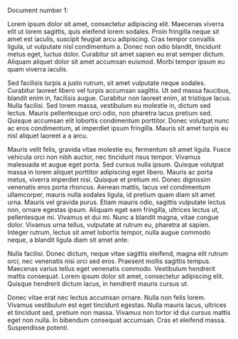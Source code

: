 Document number 1:

Lorem ipsum dolor sit amet, consectetur adipiscing elit. Maecenas viverra elit ut lorem sagittis, quis eleifend lorem sodales. Proin fringilla neque sit amet est iaculis, suscipit feugiat arcu adipiscing. Cras tempor convallis ligula, ut vulputate nisl condimentum a. Donec non odio blandit, tincidunt metus eget, luctus dolor. Curabitur sit amet sapien eu erat semper dictum. Aliquam aliquet dolor sit amet accumsan euismod. Morbi tempor ipsum eu quam viverra iaculis.

Sed facilisis turpis a justo rutrum, sit amet vulputate neque sodales. Curabitur laoreet libero vel turpis accumsan sagittis. Ut sed massa faucibus, blandit enim in, facilisis augue. Curabitur non laoreet enim, at tristique lacus. Nulla facilisi. Sed lorem massa, vestibulum eu molestie in, dictum sed lectus. Mauris pellentesque orci odio, non pharetra lacus pretium sed. Quisque accumsan elit lobortis condimentum porttitor. Donec volutpat nunc ac eros condimentum, at imperdiet ipsum fringilla. Mauris sit amet turpis eu nisl aliquet laoreet a a arcu.

Mauris velit felis, gravida vitae molestie eu, fermentum sit amet ligula. Fusce vehicula orci non nibh auctor, nec tincidunt risus tempor. Vivamus malesuada et augue eget porta. Sed cursus nulla ipsum. Quisque volutpat massa in lorem aliquet porttitor adipiscing eget libero. Mauris ac porta metus, viverra imperdiet nisi. Quisque et pretium mi. Donec dignissim venenatis eros porta rhoncus. Aenean mattis, lacus vel condimentum ullamcorper, mauris nulla sodales ligula, id pretium quam diam sit amet urna. Mauris vel gravida purus. Etiam mauris odio, sagittis vulputate lectus non, ornare egestas ipsum. Aliquam eget sem fringilla, ultrices lectus ut, pellentesque mi. Vivamus et dui mi. Nunc a blandit magna, vitae congue dolor. Vivamus urna tellus, vulputate at rutrum eu, pharetra at sapien. Integer rutrum, lectus sit amet lobortis tempor, nulla augue commodo neque, a blandit ligula diam sit amet ante.

Nulla facilisi. Donec dictum, neque vitae sagittis eleifend, magna elit rutrum orci, nec venenatis nisi orci sed eros. Praesent mollis sagittis tempus. Maecenas varius tellus eget venenatis commodo. Vestibulum hendrerit mattis consequat. Lorem ipsum dolor sit amet, consectetur adipiscing elit. Quisque hendrerit dictum lacus, in hendrerit mauris cursus ut.

Donec vitae erat nec lectus accumsan ornare. Nulla non felis lorem. Vivamus vestibulum est eget tincidunt egestas. Nulla mauris lacus, ultrices et tincidunt sed, pretium non massa. Vivamus non tortor id dui cursus mattis eget non nulla. In bibendum consequat accumsan. Cras et eleifend massa. Suspendisse potenti. 